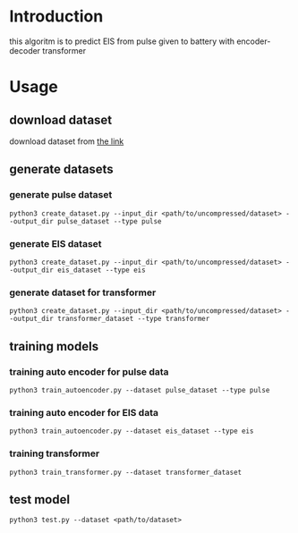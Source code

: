 # Introduction

this algoritm is to predict EIS from pulse given to battery with encoder-decoder transformer

# Usage

## download dataset

download dataset from [the link](https://dataset-bohr-storage.dp.tech/lbg%2Fdataset%2Fzip%2Fdataset_tiefblue_bohr_16137_ai4spulseeis-lr97_v100933.zip?Expires=1706012010&OSSAccessKeyId=LTAI5tGCcUT7wz9m1fq8cuLa&Signature=nkwjT0b1%2B2GRyO%2F2SP22v1Aesmo%3D)

## generate datasets

### generate pulse dataset

```shell
python3 create_dataset.py --input_dir <path/to/uncompressed/dataset> --output_dir pulse_dataset --type pulse
```

### generate EIS dataset

```shell
python3 create_dataset.py --input_dir <path/to/uncompressed/dataset> --output_dir eis_dataset --type eis
```

### generate dataset for transformer

```shell
python3 create_dataset.py --input_dir <path/to/uncompressed/dataset> --output_dir transformer_dataset --type transformer
```

## training models

### training auto encoder for pulse data

```shell
python3 train_autoencoder.py --dataset pulse_dataset --type pulse
```

### training auto encoder for EIS data

```shell
python3 train_autoencoder.py --dataset eis_dataset --type eis
```

### training transformer

```shell
python3 train_transformer.py --dataset transformer_dataset
```

## test model

```shell
python3 test.py --dataset <path/to/dataset>
```
